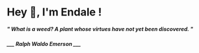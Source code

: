 <h1 title="head"> Hey 👋, I'm Endale !</h1>

**<h5><i>" What is a weed? A plant whose virtues have not yet been discovered. "</i></h5>**

*<b>___ Ralph Waldo Emerson ___</b>*
